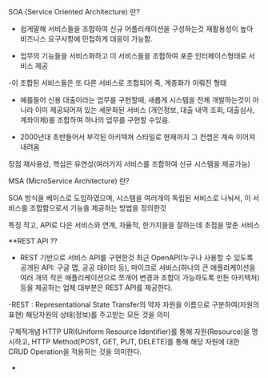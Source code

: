 SOA (Service Oriented Architecture) 란?

- 쉽게말해 서비스들을 조합하여 신규 어플리캐이션을 구성하는것
재활용성이 높아 비즈니스 요구사항에 민첩하게 대응이 가능함.

- 업무의 기능들을 서비스화하고 이 서비스들을 조합하여 포준 인터페이스형태로 서비스 제공 

-이 조합된 서비스들은 또 다른 서비스로 조합되어 즉, 계층화가
이뤄진 형태

- 예를들어 신용 대출이라는 업무를 구현할때, 새롭게 시스템을 전체 개발하는것이 아니라 이미 제공되어져 있는 세분화된 서비스
(개인정보, 대출 내역 조회, 대출심사, 계좌이체)를 조합하여
하나의 업무를 구현할 수있음.


- 2000년대 초반들어서 부각된 아키텍쳐 스타일로 현재까지 그 컨셉은 계속 이어져내려옴

장점
재사용성, 핵심은 유연성(여러가지 서비스를 조합하여
신규 시스템을 제공가능)




MSA (MicroService Architecture) 란?

SOA 방식을 베이스로 도입하였으며, 시스템을 여러개의 독립된 서비스로 나눠서, 이 서비스를 조합함으로서 기능을 제공하는 방법을 정의한것

특징 
작고, API로 다은 서비스와 연계, 자율적, 한가지을을 잘하는데 초점을 맞춘 서비스



**REST API ?? 
- REST 기반으로 서비스 API를 구현한것
최근 OpenAPI(누구나 사용할 수 있도록 공개된 API: 구글 맵, 공공 데이터 등), 마이크로 서비스(하나의 큰 애플리케이션을 여러 개의 작은 애플리케이션으로 쪼개어 변경과 조합이 가능하도록 만든 아키텍처) 등을 제공하는 업체 대부분은 REST API를 제공한다.


-REST :  Representational State Transfer의 약자
자원을 이름으로 구분하여(자원의 표현) 해당자원의 상태(정보)를 주고받는 모든 것을 의미

구체적개념
HTTP URI(Uniform Resource Identifier)를 통해 자원(Resource)을 명시하고, HTTP Method(POST, GET, PUT, DELETE)를 통해 해당 자원에 대한 CRUD Operation을 적용하는 것을 의미한다.

- 




